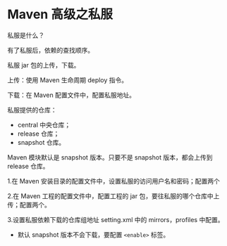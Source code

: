 # Maven 高级之私服

私服是什么？



有了私服后，依赖的查找顺序。



私服 jar 包的上传，下载。

上传：使用 Maven 生命周期 deploy 指令。

下载：在 Maven 配置文件中，配置私服地址。



私服提供的仓库：

- central 中央仓库；
- release 仓库；
- snapshot 仓库。



Maven 模块默认是 snapshot 版本。只要不是 snapshot 版本，都会上传到 release 仓库。



1.在 Maven 安装目录的配置文件中，设置私服的访问用户名和密码；配置两个

2.在 Maven 工程的配置文件中，配置工程的 jar 包，要往私服的哪个仓库中上传；配置两个。

3.设置私服依赖下载的仓库组地址 setting.xml 中的 mirrors，profiles 中配置。

- 默认 snapshot 版本不会下载，要配置 `<enable>` 标签。